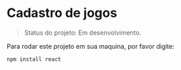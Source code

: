 # Cadastro de jogos

>Status do projeto: Em desenvolvimento.

Para rodar este projeto em sua maquina, por favor digite:

```
npm install react
```
